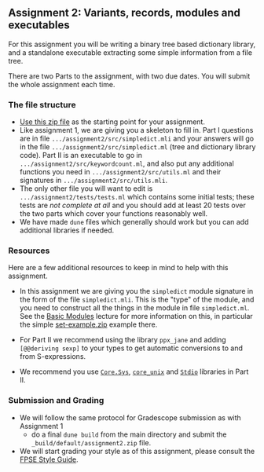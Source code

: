 Assignment 2: Variants, records, modules and executables
--------------------------------------------------------------

For this assignment you will be writing a binary tree based dictionary library,
and a standalone executable extracting some simple information from a file tree.

There are two Parts to the assignment, with two due dates.  You will submit the whole assignment each time.

### The file structure

* [Use this zip file](assignment2.zip) as the starting point for your assignment. 
* Like assignment 1, we are giving you a skeleton to fill in.  Part I questions are in file `.../assignment2/src/simpledict.mli` and your answers will go in the file  `.../assignment2/src/simpledict.ml` (tree and dictionary library code). Part II is an executable to go in `.../assignment2/src/keywordcount.ml`, and also put any additional functions you need in `.../assignment2/src/utils.ml` and their signatures in `.../assignment2/src/utils.mli`.
* The only other file you will want to edit is `.../assignment2/tests/tests.ml` which contains some initial tests; these tests are *not complete at all* and you should add at least 20 tests over the two parts which cover your functions reasonably well.
* We have made `dune` files which generally should work but you can add additional libraries if needed.

### Resources
Here are a few additional resources to keep in mind to help with this assignment.

* In this assignment we are giving you the `simpledict` module signature in the form of the file `simpledict.mli`.  This is the "type" of the module, and you need to construct all the things in the module in file `simpledict.ml`.  See the [Basic Modules](https://pl.cs.jhu.edu/fpse/lecture/basic-modules.html) lecture for more information on this, in particular the simple [set-example.zip](https://pl.cs.jhu.edu/fpse/examples/set-example.zip) example there.


* For Part II we recommend using the library `ppx_jane` and adding `[@@deriving sexp]` to your types to get automatic conversions to and from S-expressions.
* We recommend you use [`Core.Sys`](https://ocaml.org/p/core/latest/doc/Core/Sys/index.html), [`core_unix`](https://ocaml.org/p/core_unix/latest/doc/index.html) and [`Stdio`](https://ocaml.org/p/stdio/latest/doc/Stdio/index.html) libraries in Part II.

### Submission and Grading
* We will follow the same protocol for Gradescope submission as with Assignment 1
  - do a final `dune build` from the main directory and submit the `_build/default/assignment2.zip` file.
* We will start grading your style as of this assignment, please consult the [FPSE Style Guide](https://pl.cs.jhu.edu/fpse/style-guide.html).

